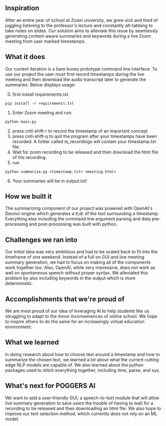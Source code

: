 ## Inspiration
After an entire year of school at Zoom university, we grew sick and tired of juggling listening to the professor's lecture and constantly
alt-tabbing to take notes on slides. Our solution aims to alleviate this issue by seamlessly generating context-aware summaries and keywords
during a live Zoom meeting from user marked timestamps. 

## What it does
Our current iteration is a bare bones prototype command line interface. To use our project the user must first record timestamps during the 
live meeting and then download the audio transcript later to generate the summaries. Below displays usage:

0. first install requirements.txt
```
pip install -r requirements.txt
```
1. Enter Zoom meeting and run:
```
python main.py
```
2. press cntl-shift-r to record the timestamp of an important concept
3. press cntl-shift-q to quit the program after your timestamps have been recorded. A folder called ts_recordings will contain your timestamp.txt 
file.
4. Wait for zoom recording to be released and then download the html file of the recording.
5. run
```
python summarize.py <timestamp.txt> <meeting.html>
```
6. Your summaries will be in output.txt!

## How we built it
The summarizing component of our project was powered with OpenAI's Davinci engine which generates a tl;dr of the text surrounding a timestamp.
Everything else including the command line argument parsing and data pre-processing and post-processing was built with python. 

## Challenges we ran into
Our initial idea was very ambitious and had to be scaled back to fit into the timeframe of one weekend. Instead of a full on GUI and live meeting
summary generation, we had to focus on making all of the components work together too. Also, OpenAI, while very impressive, does not work as well on spontaneous speech without proper syntax. We alleviated this problem by also including keywords in the output which is more deterministic.

## Accomplishments that we're proud of
We are most proud of our idea of leveraging AI to help students like us struggling to adapt to the minor inconveniences of online school. We hope to inspire others to do the same for an increasingly virtual education environment. 

## What we learned
In doing research about how to choose text around a timestamp and how to summarize the chosen text, we learned a lot about what the current cutting edge NLP models are capable of. We also learned about the python packages used to stitch everything together, including time, parse, and sys.

## What's next for POGGERS AI
We want to add a user-friendly GUI, a speech-to-text module that will allow live summary generation to save users the trouble of having to wait for a recording to be released and then downloading an html file. We also hope to improve our text selection method, which currently does not rely on an ML model.
